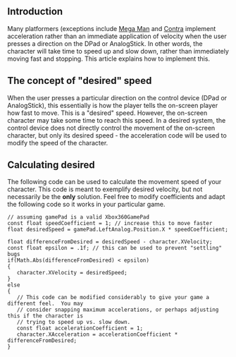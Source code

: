 ## Introduction

Many platformers (exceptions include [Mega Man](http://en.wikipedia.org/wiki/Mega_Man) and [Contra](http://en.wikipedia.org/wiki/Contra_(video_game)) implement acceleration rather than an immediate application of velocity when the user presses a direction on the DPad or AnalogStick. In other words, the character will take time to speed up and slow down, rather than immediately moving fast and stopping. This article explains how to implement this.

## The concept of "desired" speed

When the user presses a particular direction on the control device (DPad or AnalogStick), this essentially is how the player tells the on-screen player how fast to move. This is a "desired" speed. However, the on-screen character may take some time to reach this speed. In a desired system, the control device does not directly control the movement of the on-screen character, but only its desired speed - the acceleration code will be used to modify the speed of the character.

## Calculating desired

The following code can be used to calculate the movement speed of your character. This code is meant to exemplify desired velocity, but not necessarily be the **only** solution. Feel free to modify coefficients and adapt the following code so it works in your particular game.

    // assuming gamePad is a valid Xbox360GamePad 
    const float speedCoefficient = 1; // increase this to move faster
    float desiredSpeed = gamePad.LeftAnalog.Position.X * speedCoefficient;

    float differenceFromDesired = desiredSpeed - character.XVelocity;
    const float epsilon = .1f; // this can be used to prevent "settling" bugs
    if(Math.Abs(differenceFromDesired) < epsilon)
    {
       character.XVelocity = desiredSpeed;
    }
    else
    {
       // This code can be modified considerably to give your game a different feel.  You may
       // consider snapping maximum accelerations, or perhaps adjusting this if the character is
       // trying to speed up vs. slow down.
       const float accelerationCoefficient = 1;
       character.XAcceleration = accelerationCoefficient * differenceFromDesired;
    }
